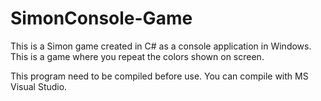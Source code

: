# SimonConsole-Game
This is a Simon game created in C# as a console application in Windows. This is a game where you repeat the colors shown on screen.

This program need to be compiled before use. You can compile with MS Visual Studio.
